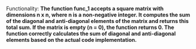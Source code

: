 Functionality: **The function func_1 accepts a square matrix with dimensions n x n, where n is a non-negative integer. It computes the sum of the diagonal and anti-diagonal elements of the matrix and returns this total sum. If the matrix is empty (n = 0), the function returns 0. The function correctly calculates the sum of diagonal and anti-diagonal elements based on the actual code implementation.**